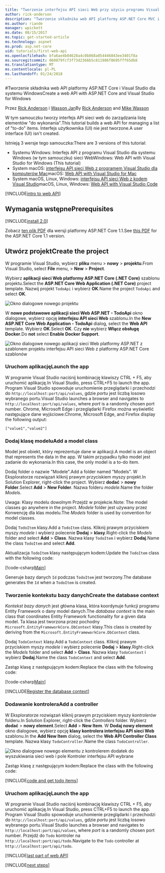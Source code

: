 ```yaml
---
title: "Tworzenie interfejsu API sieci Web przy użyciu programu Visual Studio i ASP.NET Core dla systemu Windows"
author: rick-anderson
description: "Tworzenie składnika web API platformy ASP.NET Core MVC i Visual Studio dla systemu Windows"
ms.author: riande
manager: wpickett
ms.date: 08/15/2017
ms.topic: get-started-article
ms.technology: aspnet
ms.prod: asp.net-core
uid: tutorials/first-web-api
ms.openlocfilehash: bfa6ae4b04628a4c0b868a054446843ee3401f8a
ms.sourcegitcommit: 060879fcf3f73d2366b5c811986f8695fff65db8
ms.translationtype: MT
ms.contentlocale: pl-PL
ms.lasthandoff: 01/24/2018
---
```

#<a name="create-a-web-api-with-aspnet-core-and-visual-studio-for-windows"></a><span data-ttu-id="001b3-103">Tworzenie składnika web API platformy ASP.NET Core i Visual Studio dla systemu Windows</span><span class="sxs-lookup"><span data-stu-id="001b3-103">Create a web API with ASP.NET Core and Visual Studio for Windows</span></span>

<span data-ttu-id="001b3-104">Przez [Rick Anderson](https://twitter.com/RickAndMSFT) i [Wasson Jan](https://github.com/mikewasson)</span><span class="sxs-lookup"><span data-stu-id="001b3-104">By [Rick Anderson](https://twitter.com/RickAndMSFT) and [Mike Wasson](https://github.com/mikewasson)</span></span>

<span data-ttu-id="001b3-105">W tym samouczku tworzy interfejs API sieci web do zarządzania listę elementów "do wykonania".</span><span class="sxs-lookup"><span data-stu-id="001b3-105">This tutorial builds a web API for managing a list of "to-do" items.</span></span> <span data-ttu-id="001b3-106">Interfejs użytkownika (UI) nie jest tworzone.</span><span class="sxs-lookup"><span data-stu-id="001b3-106">A user interface (UI) isn't created.</span></span>

<span data-ttu-id="001b3-107">Istnieją 3 wersje tego samouczka:</span><span class="sxs-lookup"><span data-stu-id="001b3-107">There are 3 versions of this tutorial:</span></span>

* <span data-ttu-id="001b3-108">Systemu Windows: Interfejs API z programu Visual Studio dla systemu Windows (w tym samouczku) sieci Web</span><span class="sxs-lookup"><span data-stu-id="001b3-108">Windows: Web API with Visual Studio for Windows (This tutorial)</span></span>
* <span data-ttu-id="001b3-109">System macOS: [interfejsu API sieci Web z programem Visual Studio dla komputerów Mac](xref:tutorials/first-web-api-mac)</span><span class="sxs-lookup"><span data-stu-id="001b3-109">macOS: [Web API with Visual Studio for Mac](xref:tutorials/first-web-api-mac)</span></span>
* <span data-ttu-id="001b3-110">System macOS, Linux, Windows: [interfejsu API sieci Web z kodem Visual Studio](xref:tutorials/web-api-vsc)</span><span class="sxs-lookup"><span data-stu-id="001b3-110">macOS, Linux, Windows: [Web API with Visual Studio Code](xref:tutorials/web-api-vsc)</span></span>

<!-- WARNING: The code AND images in this doc are used by uid: tutorials/web-api-vsc, tutorials/first-web-api-mac and tutorials/first-web-api. If you change any code/images in this tutorial, update uid: tutorials/web-api-vsc -->

[!INCLUDE[intro to web API](../includes/webApi/intro.md)]

## <a name="prerequisites"></a><span data-ttu-id="001b3-111">Wymagania wstępne</span><span class="sxs-lookup"><span data-stu-id="001b3-111">Prerequisites</span></span>

[!INCLUDE[install 2.0](../includes/install2.0.md)]

<span data-ttu-id="001b3-112">Zobacz [ten plik PDF](https://github.com/aspnet/Docs/blob/master/aspnetcore/tutorials/first-web-api/_static/_webAPI.pdf) dla wersji platformy ASP.NET Core 1.1.</span><span class="sxs-lookup"><span data-stu-id="001b3-112">See [this PDF](https://github.com/aspnet/Docs/blob/master/aspnetcore/tutorials/first-web-api/_static/_webAPI.pdf) for the ASP.NET Core 1.1 version.</span></span>

## <a name="create-the-project"></a><span data-ttu-id="001b3-113">Utwórz projekt</span><span class="sxs-lookup"><span data-stu-id="001b3-113">Create the project</span></span>

<span data-ttu-id="001b3-114">W programie Visual Studio, wybierz **pliku** menu > **nowy** > **projektu**.</span><span class="sxs-lookup"><span data-stu-id="001b3-114">From Visual Studio, select **File** menu, > **New** > **Project**.</span></span>

<span data-ttu-id="001b3-115">Wybierz **aplikacji sieci Web platformy ASP.NET Core (.NET Core)** szablonu projektu.</span><span class="sxs-lookup"><span data-stu-id="001b3-115">Select the **ASP.NET Core Web Application (.NET Core)** project template.</span></span> <span data-ttu-id="001b3-116">Nazwij projekt `TodoApi` i wybierz **OK**.</span><span class="sxs-lookup"><span data-stu-id="001b3-116">Name the project `TodoApi` and select **OK**.</span></span>

![Okno dialogowe nowego projektu](first-web-api/_static/new-project.png)

<span data-ttu-id="001b3-118">W **nowe podstawowe aplikacji sieci Web ASP.NET - TodoApi** okno dialogowe, wybierz opcję **interfejsu API sieci Web** szablonu.</span><span class="sxs-lookup"><span data-stu-id="001b3-118">In the **New ASP.NET Core Web Application - TodoApi** dialog, select the **Web API** template.</span></span> <span data-ttu-id="001b3-119">Wybierz **OK**.</span><span class="sxs-lookup"><span data-stu-id="001b3-119">Select **OK**.</span></span> <span data-ttu-id="001b3-120">Czy **nie** wybierz **Włącz obsługę Docker**.</span><span class="sxs-lookup"><span data-stu-id="001b3-120">Do **not** select **Enable Docker Support**.</span></span>

![Okno dialogowe nowego aplikacji sieci Web platformy ASP.NET z szablonem projektu interfejsu API sieci Web z platformy ASP.NET Core szablonów](first-web-api/_static/web-api-project.png)

### <a name="launch-the-app"></a><span data-ttu-id="001b3-122">Uruchom aplikację</span><span class="sxs-lookup"><span data-stu-id="001b3-122">Launch the app</span></span>

<span data-ttu-id="001b3-123">W programie Visual Studio naciśnij kombinację klawiszy CTRL + F5, aby uruchomić aplikację.</span><span class="sxs-lookup"><span data-stu-id="001b3-123">In Visual Studio, press CTRL+F5 to launch the app.</span></span> <span data-ttu-id="001b3-124">Program Visual Studio spowoduje uruchomienie przeglądarki i przechodzi do `http://localhost:port/api/values`, gdzie *portu* jest liczbą losowo wybranego portu.</span><span class="sxs-lookup"><span data-stu-id="001b3-124">Visual Studio launches a browser and navigates to `http://localhost:port/api/values`, where *port* is a randomly chosen port number.</span></span> <span data-ttu-id="001b3-125">Chrome, Microsoft Edge i przeglądarki Firefox można wyświetlić następujące dane wyjściowe:</span><span class="sxs-lookup"><span data-stu-id="001b3-125">Chrome, Microsoft Edge, and Firefox display the following output:</span></span>

```
["value1","value2"]
```

### <a name="add-a-model-class"></a><span data-ttu-id="001b3-126">Dodaj klasę modelu</span><span class="sxs-lookup"><span data-stu-id="001b3-126">Add a model class</span></span>

<span data-ttu-id="001b3-127">Model jest obiekt, który reprezentuje dane w aplikacji.</span><span class="sxs-lookup"><span data-stu-id="001b3-127">A model is an object that represents the data in the app.</span></span> <span data-ttu-id="001b3-128">W takim przypadku tylko model jest zadanie do wykonania.</span><span class="sxs-lookup"><span data-stu-id="001b3-128">In this case, the only model is a to-do item.</span></span>

<span data-ttu-id="001b3-129">Dodaj folder o nazwie "Modele".</span><span class="sxs-lookup"><span data-stu-id="001b3-129">Add a folder named "Models".</span></span> <span data-ttu-id="001b3-130">W Eksploratorze rozwiązań kliknij prawym przyciskiem myszy projekt.</span><span class="sxs-lookup"><span data-stu-id="001b3-130">In Solution Explorer, right-click the project.</span></span> <span data-ttu-id="001b3-131">Wybierz **dodać** > **nowy Folder**.</span><span class="sxs-lookup"><span data-stu-id="001b3-131">Select **Add** > **New Folder**.</span></span> <span data-ttu-id="001b3-132">Nazwa folderu *modele*.</span><span class="sxs-lookup"><span data-stu-id="001b3-132">Name the folder *Models*.</span></span>

<span data-ttu-id="001b3-133">Uwaga: Klasy modelu dowolnym Przejdź w projekcie.</span><span class="sxs-lookup"><span data-stu-id="001b3-133">Note: The model classes go anywhere in the project.</span></span> <span data-ttu-id="001b3-134">*Modele* folder jest używany przez Konwencję dla klas modelu.</span><span class="sxs-lookup"><span data-stu-id="001b3-134">The *Models* folder is used by convention for model classes.</span></span>

<span data-ttu-id="001b3-135">Dodaj `TodoItem` klasy.</span><span class="sxs-lookup"><span data-stu-id="001b3-135">Add a `TodoItem` class.</span></span> <span data-ttu-id="001b3-136">Kliknij prawym przyciskiem myszy *modele* i wybierz polecenie **Dodaj** > **klasy**.</span><span class="sxs-lookup"><span data-stu-id="001b3-136">Right-click the *Models* folder and select **Add** > **Class**.</span></span> <span data-ttu-id="001b3-137">Nazwa klasy `TodoItem` i wybierz **Dodaj**.</span><span class="sxs-lookup"><span data-stu-id="001b3-137">Name the class `TodoItem` and select **Add**.</span></span>

<span data-ttu-id="001b3-138">Aktualizacja `TodoItem` klasy następującym kodem:</span><span class="sxs-lookup"><span data-stu-id="001b3-138">Update the `TodoItem` class with the following code:</span></span>

[!code-csharp[Main](first-web-api/sample/TodoApi/Models/TodoItem.cs)]

<span data-ttu-id="001b3-139">Generuje bazy danych `Id` podczas `TodoItem` jest tworzony.</span><span class="sxs-lookup"><span data-stu-id="001b3-139">The database generates the `Id` when a `TodoItem` is created.</span></span>

### <a name="create-the-database-context"></a><span data-ttu-id="001b3-140">Tworzenie kontekstu bazy danych</span><span class="sxs-lookup"><span data-stu-id="001b3-140">Create the database context</span></span>

<span data-ttu-id="001b3-141">*Kontekst bazy danych* jest główna klasa, która koordynuje funkcji programu Entity Framework o dany model danych.</span><span class="sxs-lookup"><span data-stu-id="001b3-141">The *database context* is the main class that coordinates Entity Framework functionality for a given data model.</span></span> <span data-ttu-id="001b3-142">Ta klasa jest tworzona przez pochodny `Microsoft.EntityFrameworkCore.DbContext` klasy.</span><span class="sxs-lookup"><span data-stu-id="001b3-142">This class is created by deriving from the `Microsoft.EntityFrameworkCore.DbContext` class.</span></span>

<span data-ttu-id="001b3-143">Dodaj `TodoContext` klasy.</span><span class="sxs-lookup"><span data-stu-id="001b3-143">Add a `TodoContext` class.</span></span> <span data-ttu-id="001b3-144">Kliknij prawym przyciskiem myszy *modele* i wybierz polecenie **Dodaj** > **klasy**.</span><span class="sxs-lookup"><span data-stu-id="001b3-144">Right-click the *Models* folder and select **Add** > **Class**.</span></span> <span data-ttu-id="001b3-145">Nazwa klasy `TodoContext` i wybierz **Dodaj**.</span><span class="sxs-lookup"><span data-stu-id="001b3-145">Name the class `TodoContext` and select **Add**.</span></span>

<span data-ttu-id="001b3-146">Zastąp klasę z następującym kodem:</span><span class="sxs-lookup"><span data-stu-id="001b3-146">Replace the class with the following code:</span></span>

[!code-csharp[Main](first-web-api/sample/TodoApi/Models/TodoContext.cs)]

[!INCLUDE[Register the database context](../includes/webApi/register_dbContext.md)]

### <a name="add-a-controller"></a><span data-ttu-id="001b3-147">Dodawanie kontrolera</span><span class="sxs-lookup"><span data-stu-id="001b3-147">Add a controller</span></span>

<span data-ttu-id="001b3-148">W Eksploratorze rozwiązań kliknij prawym przyciskiem myszy *kontrolerów* folderu.</span><span class="sxs-lookup"><span data-stu-id="001b3-148">In Solution Explorer, right-click the *Controllers* folder.</span></span> <span data-ttu-id="001b3-149">Wybierz **dodać** > **nowy element**.</span><span class="sxs-lookup"><span data-stu-id="001b3-149">Select **Add** > **New Item**.</span></span> <span data-ttu-id="001b3-150">W **Dodaj nowy element** okno dialogowe, wybierz opcję **klasy kontrolera interfejsu API sieci Web** szablonu.</span><span class="sxs-lookup"><span data-stu-id="001b3-150">In the **Add New Item** dialog, select the **Web API Controller Class** template.</span></span> <span data-ttu-id="001b3-151">Nazwa klasy `TodoController`.</span><span class="sxs-lookup"><span data-stu-id="001b3-151">Name the class `TodoController`.</span></span>

![Okno dialogowe nowego elementu z kontrolerem dodatek do wyszukiwania sieci web i pole Kontroler interfejsu API wybrane](first-web-api/_static/new_controller.png)

<span data-ttu-id="001b3-153">Zastąp klasę z następującym kodem:</span><span class="sxs-lookup"><span data-stu-id="001b3-153">Replace the class with the following code:</span></span>

[!INCLUDE[code and get todo items](../includes/webApi/getTodoItems.md)]

### <a name="launch-the-app"></a><span data-ttu-id="001b3-154">Uruchom aplikację</span><span class="sxs-lookup"><span data-stu-id="001b3-154">Launch the app</span></span>

<span data-ttu-id="001b3-155">W programie Visual Studio naciśnij kombinację klawiszy CTRL + F5, aby uruchomić aplikację.</span><span class="sxs-lookup"><span data-stu-id="001b3-155">In Visual Studio, press CTRL+F5 to launch the app.</span></span> <span data-ttu-id="001b3-156">Program Visual Studio spowoduje uruchomienie przeglądarki i przechodzi do `http://localhost:port/api/values`, gdzie *portu* jest liczbą losowo wybranego portu.</span><span class="sxs-lookup"><span data-stu-id="001b3-156">Visual Studio launches a browser and navigates to `http://localhost:port/api/values`, where *port* is a randomly chosen port number.</span></span> <span data-ttu-id="001b3-157">Przejdź do `Todo` kontroler na `http://localhost:port/api/todo`.</span><span class="sxs-lookup"><span data-stu-id="001b3-157">Navigate to the `Todo` controller at `http://localhost:port/api/todo`.</span></span>

[!INCLUDE[last part of web API](../includes/webApi/end.md)]

[!INCLUDE[next steps](../includes/webApi/next.md)]


